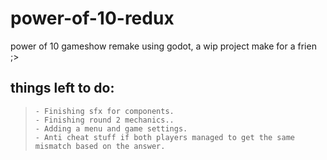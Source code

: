 # power-of-10-redux
power of 10 gameshow remake using godot, a wip project make for a frien ;>
## things left to do:  
>     - Finishing sfx for components.  
>     - Finishing round 2 mechanics..  
>     - Adding a menu and game settings.  
>     - Anti cheat stuff if both players managed to get the same mismatch based on the answer.  
